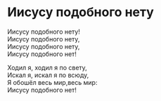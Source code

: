 # Иисусу подобного нету
Иисусу подобного нету!  
Иисусу подобного нету,  
Иисусу подобного нету,  
Иисусу подобного нет!  
  
Ходил я, ходил я по свету,  
Искал я, искал я по всюду,  
Я обошёл весь мир,весь мир:  
Иисусу подобного нет!

